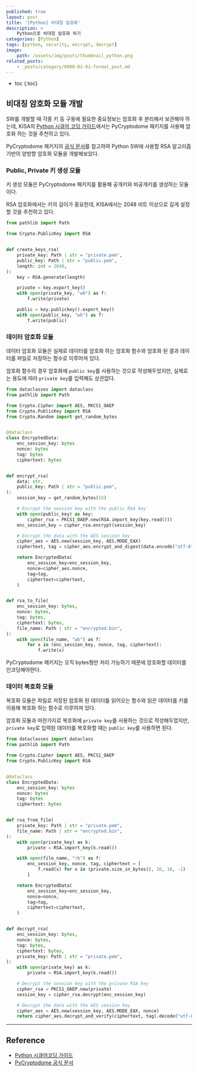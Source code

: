 ```yaml
---
published: true
layout: post
title: '[Python] 비대칭 암호화'
description: >
    Python으로 비대칭 암호화 하기
categories: [Python]
tags: [python, security, encrypt, decrypt]
image:
    path: /assets/img/posts/thumbnail_python.png
related_posts:
    - _posts/category/0000-01-01-format_post.md
---
```

* toc
{:toc}

## 비대칭 암호화 모듈 개발

SW를 개발할 때 각종 키 등 구동에 필요한 중요정보는 암호화 후 분리해서 보관해야 하는데, KISA의 [Python 시큐어 코딩 가이드](https://www.kisa.or.kr/2060204/form?postSeq=13&lang_type=KO)에서는 PyCryptodome 패키지를 사용해 암호화 하는 것을 추천하고 있다.  

PyCryptodome 패키지의 [공식 문서](https://www.pycryptodome.org/src/examples)를 참고하여 Python SW에 사용할 RSA 알고리즘 기반의 양방향 암호화 모듈을 개발해보았다.  

### Public, Private 키 생성 모듈

키 생성 모듈은 PyCryptodome 패키지를 활용해 공개키와 비공개키를 생성하는 모듈이다.  

RSA 암호화에서는 키의 길이가 중요한데, KISA에서는 2048 비트 이상으로 길게 설정할 것을 추천하고 있다.  

```python
from pathlib import Path

from Crypto.PublicKey import RSA


def create_keys_rsa(
    private_key: Path | str = "private.pem",
    public_key: Path | str = "public.pem",
    length: int = 2048,
):
    key = RSA.generate(length)

    private = key.export_key()
    with open(private_key, "wb") as f:
        f.write(private)

    public = key.publickey().export_key()
    with open(public_key, "wb") as f:
        f.write(public)
```

### 데이터 암호화 모듈

데이터 암호화 모듈은 실제로 데이터를 암호화 하는 암호화 함수와 암호화 된 결과 데이터를 파일로 저장하는 함수로 이루어져 있다.  

암호화 함수의 경우 암호화에 `public key`를 사용하는 것으로 작성해두었지만, 실제로는 용도에 따라 `private key`를 입력해도 상관없다.  

```python
from dataclasses import dataclass
from pathlib import Path

from Crypto.Cipher import AES, PKCS1_OAEP
from Crypto.PublicKey import RSA
from Crypto.Random import get_random_bytes


@dataclass
class EncryptedData:
    enc_session_key: bytes
    nonce: bytes
    tag: bytes
    ciphertext: bytes


def encrypt_rsa(
    data: str,
    public_key: Path | str = "public.pem",
):
    session_key = get_random_bytes(16)

    # Encrypt the session key with the public RSA key
    with open(public_key) as key:
        cipher_rsa = PKCS1_OAEP.new(RSA.import_key(key.read()))
    enc_session_key = cipher_rsa.encrypt(session_key)

    # Encrypt the data with the AES session key
    cipher_aes = AES.new(session_key, AES.MODE_EAX)
    ciphertext, tag = cipher_aes.encrypt_and_digest(data.encode("utf-8"))

    return EncryptedData(
        enc_session_key=enc_session_key,
        nonce=cipher_aes.nonce,
        tag=tag,
        ciphertext=ciphertext,
    )


def rsa_to_file(
    enc_session_key: bytes,
    nonce: bytes,
    tag: bytes,
    ciphertext: bytes,
    file_name: Path | str = "encrypted.bin",
):
    with open(file_name, "wb") as f:
        for x in (enc_session_key, nonce, tag, ciphertext):
            f.write(x)
```

PyCryptodome 패키지는 오직 bytes형만 처리 가능하기 때문에 암호화할 데이터를 인코딩해야한다.  

### 데이터 복호화 모듈

복호화 모듈은 파일로 저장된 암호화 된 데이터를 읽어오는 함수와 읽은 데이터를 키를 이용해 복호화 하는 함수로 이루어져 있다.  

암호화 모듈과 마찬가지로 복호화에 `private key`를 사용하는 것으로 작성해두었지만, `private key`로 입력된 데이터를 복호화할 때는 `public key`를 사용하면 된다.  

```python
from dataclasses import dataclass
from pathlib import Path

from Crypto.Cipher import AES, PKCS1_OAEP
from Crypto.PublicKey import RSA


@dataclass
class EncryptedData:
    enc_session_key: bytes
    nonce: bytes
    tag: bytes
    ciphertext: bytes


def rsa_from_file(
    private_key: Path | str = "private.pem",
    file_name: Path | str = "encrypted.bin",
):
    with open(private_key) as k:
        private = RSA.import_key(k.read())

    with open(file_name, "rb") as f:
        enc_session_key, nonce, tag, ciphertext = [
            f.read(x) for x in (private.size_in_bytes(), 16, 16, -1)
        ]

    return EncryptedData(
        enc_session_key=enc_session_key,
        nonce=nonce,
        tag=tag,
        ciphertext=ciphertext,
    )


def decrypt_rsa(
    enc_session_key: bytes,
    nonce: bytes,
    tag: bytes,
    ciphertext: bytes,
    private_key: Path | str = "private.pem",
):
    with open(private_key) as k:
        private = RSA.import_key(k.read())

    # Decrypt the session key with the private RSA key
    cipher_rsa = PKCS1_OAEP.new(private)
    session_key = cipher_rsa.decrypt(enc_session_key)

    # Decrypt the data with the AES session key
    cipher_aes = AES.new(session_key, AES.MODE_EAX, nonce)
    return cipher_aes.decrypt_and_verify(ciphertext, tag).decode("utf-8")
```

---
## Reference
- [Python 시큐어코딩 가이드](https://www.kisa.or.kr/2060204/form?postSeq=13&lang_type=KO)
- [PyCryptodome 공식 문서](https://www.pycryptodome.org/src/examples#generate-public-key-and-private-key)